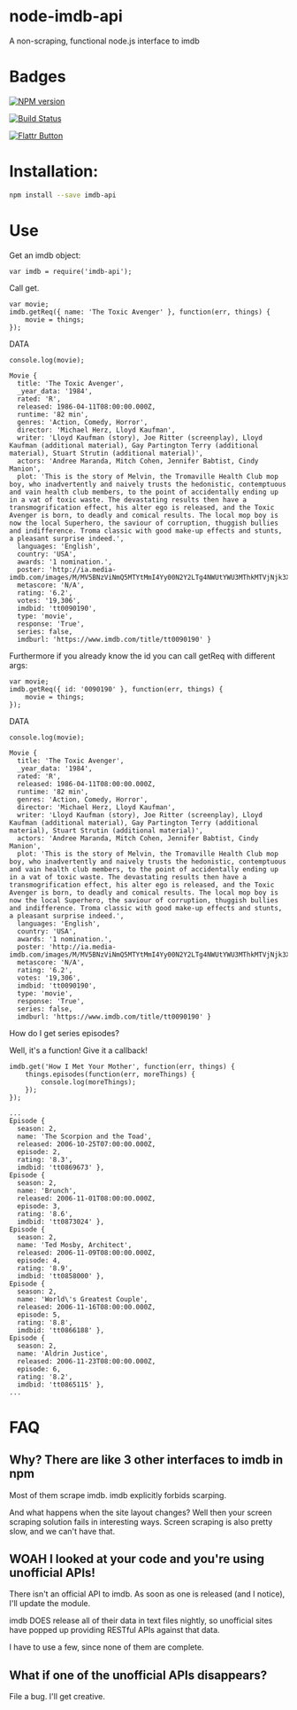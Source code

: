 # node-imdb-api

A non-scraping, functional node.js interface to imdb

# Badges

[![NPM version](https://badge.fury.io/js/imdb-api.png)](http://badge.fury.io/js/imdb-api)

[![Build Status](https://travis-ci.org/worr/node-imdb-api.png?branch=master)](https://travis-ci.org/worr/node-imdb-api)

[![Flattr Button](http://api.flattr.com/button/button-compact-static-100x17.png "Flattr This!")](https://flattr.com/submit/auto?user_id=worr&url=https%3A%2F%2Fgithub.com%2Fworr%2Fnode-imdb-api%2F "node-imdb-api")

# Installation:
```bash
npm install --save imdb-api
```

# Use

Get an imdb object:

    var imdb = require('imdb-api');

Call get.

    var movie;
    imdb.getReq({ name: 'The Toxic Avenger' }, function(err, things) {
        movie = things;
    });

DATA

    console.log(movie);

    Movie {
      title: 'The Toxic Avenger',
      _year_data: '1984',
      rated: 'R',
      released: 1986-04-11T08:00:00.000Z,
      runtime: '82 min',
      genres: 'Action, Comedy, Horror',
      director: 'Michael Herz, Lloyd Kaufman',
      writer: 'Lloyd Kaufman (story), Joe Ritter (screenplay), Lloyd Kaufman (additional material), Gay Partington Terry (additional material), Stuart Strutin (additional material)',
      actors: 'Andree Maranda, Mitch Cohen, Jennifer Babtist, Cindy Manion',
      plot: 'This is the story of Melvin, the Tromaville Health Club mop boy, who inadvertently and naively trusts the hedonistic, contemptuous and vain health club members, to the point of accidentally ending up in a vat of toxic waste. The devastating results then have a transmogrification effect, his alter ego is released, and the Toxic Avenger is born, to deadly and comical results. The local mop boy is now the local Superhero, the saviour of corruption, thuggish bullies and indifference. Troma classic with good make-up effects and stunts, a pleasant surprise indeed.',
      languages: 'English',
      country: 'USA',
      awards: '1 nomination.',
      poster: 'http://ia.media-imdb.com/images/M/MV5BNzViNmQ5MTYtMmI4Yy00N2Y2LTg4NWUtYWU3MThkMTVjNjk3XkEyXkFqcGdeQXVyMTQxNzMzNDI@._V1_SX300.jpg',
      metascore: 'N/A',
      rating: '6.2',
      votes: '19,306',
      imdbid: 'tt0090190',
      type: 'movie',
      response: 'True',
      series: false,
      imdburl: 'https://www.imdb.com/title/tt0090190' }

Furthermore if you already know the id you can call getReq with different args:

    var movie;
    imdb.getReq({ id: '0090190' }, function(err, things) {
        movie = things;
    });

DATA

    console.log(movie);

    Movie {
      title: 'The Toxic Avenger',
      _year_data: '1984',
      rated: 'R',
      released: 1986-04-11T08:00:00.000Z,
      runtime: '82 min',
      genres: 'Action, Comedy, Horror',
      director: 'Michael Herz, Lloyd Kaufman',
      writer: 'Lloyd Kaufman (story), Joe Ritter (screenplay), Lloyd Kaufman (additional material), Gay Partington Terry (additional material), Stuart Strutin (additional material)',
      actors: 'Andree Maranda, Mitch Cohen, Jennifer Babtist, Cindy Manion',
      plot: 'This is the story of Melvin, the Tromaville Health Club mop boy, who inadvertently and naively trusts the hedonistic, contemptuous and vain health club members, to the point of accidentally ending up in a vat of toxic waste. The devastating results then have a transmogrification effect, his alter ego is released, and the Toxic Avenger is born, to deadly and comical results. The local mop boy is now the local Superhero, the saviour of corruption, thuggish bullies and indifference. Troma classic with good make-up effects and stunts, a pleasant surprise indeed.',
      languages: 'English',
      country: 'USA',
      awards: '1 nomination.',
      poster: 'http://ia.media-imdb.com/images/M/MV5BNzViNmQ5MTYtMmI4Yy00N2Y2LTg4NWUtYWU3MThkMTVjNjk3XkEyXkFqcGdeQXVyMTQxNzMzNDI@._V1_SX300.jpg',
      metascore: 'N/A',
      rating: '6.2',
      votes: '19,306',
      imdbid: 'tt0090190',
      type: 'movie',
      response: 'True',
      series: false,
      imdburl: 'https://www.imdb.com/title/tt0090190' }

How do I get series episodes?

Well, it's a function! Give it a callback!

    imdb.get('How I Met Your Mother', function(err, things) {
        things.episodes(function(err, moreThings) {
            console.log(moreThings);
        });
    });

    ...
    Episode {
      season: 2,
      name: 'The Scorpion and the Toad',
      released: 2006-10-25T07:00:00.000Z,
      episode: 2,
      rating: '8.3',
      imdbid: 'tt0869673' },
    Episode {
      season: 2,
      name: 'Brunch',
      released: 2006-11-01T08:00:00.000Z,
      episode: 3,
      rating: '8.6',
      imdbid: 'tt0873024' },
    Episode {
      season: 2,
      name: 'Ted Mosby, Architect',
      released: 2006-11-09T08:00:00.000Z,
      episode: 4,
      rating: '8.9',
      imdbid: 'tt0858000' },
    Episode {
      season: 2,
      name: 'World\'s Greatest Couple',
      released: 2006-11-16T08:00:00.000Z,
      episode: 5,
      rating: '8.8',
      imdbid: 'tt0866188' },
    Episode {
      season: 2,
      name: 'Aldrin Justice',
      released: 2006-11-23T08:00:00.000Z,
      episode: 6,
      rating: '8.2',
      imdbid: 'tt0865115' },
    ...

# FAQ

## Why? There are like 3 other interfaces to imdb in npm

Most of them scrape imdb. imdb explicitly forbids scarping.

And what happens when the site layout changes? Well then your screen scraping
solution fails in interesting ways. Screen scraping is also pretty slow,
and we can't have that.

## WOAH I looked at your code and you're using unofficial APIs!

There isn't an official API to imdb. As soon as one is released (and I
notice), I'll update the module.

imdb DOES release all of their data in text files nightly, so unofficial sites
have popped up providing RESTful APIs against that data.

I have to use a few, since none of them are complete.

## What if one of the unofficial APIs disappears?

File a bug. I'll get creative.
